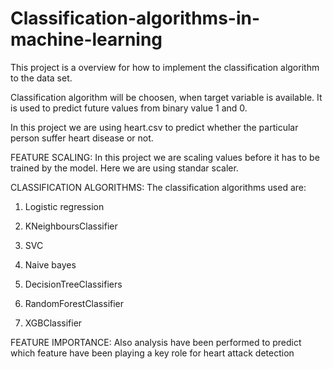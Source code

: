 # Classification-algorithms-in-machine-learning
This project is a overview for how to implement the classification algorithm to the data set. 

Classification algorithm will be choosen, when target variable is available.
It is used to predict future values from binary value 1 and 0.

In this project we are using heart.csv to predict whether the particular person suffer heart disease or not. 

FEATURE SCALING:
In this project we are scaling values before it has to be trained by the model. 
Here we are using standar scaler. 

CLASSIFICATION ALGORITHMS:
The classification algorithms used are:

1) Logistic regression

2) KNeighboursClassifier

3) SVC

4) Naive bayes

5) DecisionTreeClassifiers

6) RandomForestClassifier

7) XGBClassifier

FEATURE IMPORTANCE:
Also analysis have been performed to predict which feature have been playing a key role for heart attack detection



